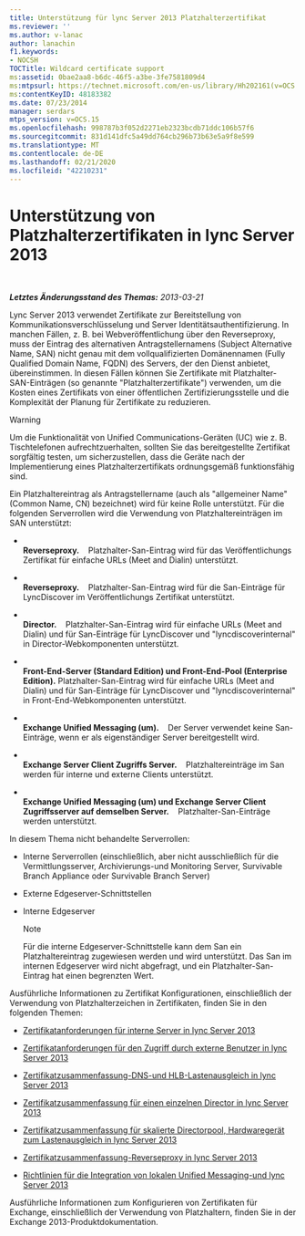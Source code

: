 ```yaml
---
title: Unterstützung für lync Server 2013 Platzhalterzertifikat
ms.reviewer: ''
ms.author: v-lanac
author: lanachin
f1.keywords:
- NOCSH
TOCTitle: Wildcard certificate support
ms:assetid: 0bae2aa8-b6dc-46f5-a3be-3fe7581809d4
ms:mtpsurl: https://technet.microsoft.com/en-us/library/Hh202161(v=OCS.15)
ms:contentKeyID: 48183382
ms.date: 07/23/2014
manager: serdars
mtps_version: v=OCS.15
ms.openlocfilehash: 998787b3f052d2271eb2323bcdb71ddc106b57f6
ms.sourcegitcommit: 831d141dfc5a49dd764cb296b73b63e5a9f8e599
ms.translationtype: MT
ms.contentlocale: de-DE
ms.lasthandoff: 02/21/2020
ms.locfileid: "42210231"
---
```

<div data-xmlns="http://www.w3.org/1999/xhtml">

<div class="topic" data-xmlns="http://www.w3.org/1999/xhtml" data-msxsl="urn:schemas-microsoft-com:xslt" data-cs="https://msdn.microsoft.com/">

<div data-asp="https://msdn2.microsoft.com/asp">

# <a name="wildcard-certificate-support-in-lync-server-2013"></a>Unterstützung von Platzhalterzertifikaten in lync Server 2013

</div>

<div id="mainSection">

<div id="mainBody">

<span> </span>

_**Letztes Änderungsstand des Themas:** 2013-03-21_

Lync Server 2013 verwendet Zertifikate zur Bereitstellung von Kommunikationsverschlüsselung und Server Identitätsauthentifizierung. In manchen Fällen, z. B. bei Webveröffentlichung über den Reverseproxy, muss der Eintrag des alternativen Antragstellernamens (Subject Alternative Name, SAN) nicht genau mit dem vollqualifizierten Domänennamen (Fully Qualified Domain Name, FQDN) des Servers, der den Dienst anbietet, übereinstimmen. In diesen Fällen können Sie Zertifikate mit Platzhalter-SAN-Einträgen (so genannte "Platzhalterzertifikate") verwenden, um die Kosten eines Zertifikats von einer öffentlichen Zertifizierungsstelle und die Komplexität der Planung für Zertifikate zu reduzieren.

<div>


> [!WARNING]  
> Um die Funktionalität von Unified Communications-Geräten (UC) wie z. B. Tischtelefonen aufrechtzuerhalten, sollten Sie das bereitgestellte Zertifikat sorgfältig testen, um sicherzustellen, dass die Geräte nach der Implementierung eines Platzhalterzertifikats ordnungsgemäß funktionsfähig sind.



</div>

Ein Platzhaltereintrag als Antragstellername (auch als "allgemeiner Name" (Common Name, CN) bezeichnet) wird für keine Rolle unterstützt. Für die folgenden Serverrollen wird die Verwendung von Platzhaltereinträgen im SAN unterstützt:

  - <span></span>  
    **Reverseproxy.**    Platzhalter-San-Eintrag wird für das Veröffentlichungs Zertifikat für einfache URLs (Meet and Dialin) unterstützt.

  - <span></span>  
    **Reverseproxy.**    Platzhalter-San-Eintrag wird für die San-Einträge für LyncDiscover im Veröffentlichungs Zertifikat unterstützt.

  - <span></span>  
    **Director.**    Platzhalter-San-Eintrag wird für einfache URLs (Meet and Dialin) und für San-Einträge für LyncDiscover und "lyncdiscoverinternal" in Director-Webkomponenten unterstützt.

  - <span></span>  
    **Front-End-Server (Standard Edition) und Front-End-Pool (Enterprise Edition).** Platzhalter-San-Eintrag wird für einfache URLs (Meet and Dialin) und für San-Einträge für LyncDiscover und "lyncdiscoverinternal" in Front-End-Webkomponenten unterstützt.

  - <span></span>  
    **Exchange Unified Messaging (um).**    Der Server verwendet keine San-Einträge, wenn er als eigenständiger Server bereitgestellt wird.

  - <span></span>  
    **Exchange Server Client Zugriffs Server.**    Platzhaltereinträge im San werden für interne und externe Clients unterstützt.

  - <span></span>  
    **Exchange Unified Messaging (um) und Exchange Server Client Zugriffsserver auf demselben Server.**    Platzhalter-San-Einträge werden unterstützt.

In diesem Thema nicht behandelte Serverrollen:

  - Interne Serverrollen (einschließlich, aber nicht ausschließlich für die Vermittlungsserver, Archivierungs-und Monitoring Server, Survivable Branch Appliance oder Survivable Branch Server)

  - Externe Edgeserver-Schnittstellen

  - Interne Edgeserver
    
    <div>
    

    > [!NOTE]  
    > Für die interne Edgeserver-Schnittstelle kann dem San ein Platzhaltereintrag zugewiesen werden und wird unterstützt. Das San im internen Edgeserver wird nicht abgefragt, und ein Platzhalter-San-Eintrag hat einen begrenzten Wert.

    
    </div>

Ausführliche Informationen zu Zertifikat Konfigurationen, einschließlich der Verwendung von Platzhalterzeichen in Zertifikaten, finden Sie in den folgenden Themen:

  - [Zertifikatanforderungen für interne Server in lync Server 2013](lync-server-2013-certificate-requirements-for-internal-servers.md)

  - [Zertifikatanforderungen für den Zugriff durch externe Benutzer in lync Server 2013](lync-server-2013-certificate-requirements-for-external-user-access.md)

  - [Zertifikatzusammenfassung-DNS-und HLB-Lastenausgleich in lync Server 2013](lync-server-2013-certificate-summary-dns-and-hlb-load-balanced.md)

  - [Zertifikatzusammenfassung für einen einzelnen Director in lync Server 2013](lync-server-2013-certificate-summary-single-director.md)

  - [Zertifikatzusammenfassung für skalierte Directorpool, Hardwaregerät zum Lastenausgleich in lync Server 2013](lync-server-2013-certificate-summary-scaled-director-pool-hardware-load-balancer.md)

  - [Zertifikatzusammenfassung-Reverseproxy in lync Server 2013](lync-server-2013-certificate-summary-reverse-proxy.md)

  - [Richtlinien für die Integration von lokalen Unified Messaging-und lync Server 2013](lync-server-2013-guidelines-for-integrating-on-premises-unified-messaging.md)

Ausführliche Informationen zum Konfigurieren von Zertifikaten für Exchange, einschließlich der Verwendung von Platzhaltern, finden Sie in der Exchange 2013-Produktdokumentation.

</div>

<span> </span>

</div>

</div>

</div>

